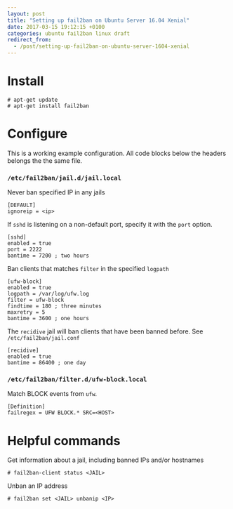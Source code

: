 ```yaml
---
layout: post
title: "Setting up fail2ban on Ubuntu Server 16.04 Xenial"
date: 2017-03-15 19:12:15 +0100
categories: ubuntu fail2ban linux draft
redirect_from:
  - /post/setting-up-fail2ban-on-ubuntu-server-1604-xenial
---
```


# Install

    # apt-get update
    # apt-get install fail2ban

# Configure

This is a working example configuration. All code blocks below the headers belongs the the same file.

### `/etc/fail2ban/jail.d/jail.local`

Never ban specified IP in any jails

    [DEFAULT]
    ignoreip = <ip>

If `sshd` is listening on a non-default port, specify it with the `port` option.

    [sshd]
    enabled = true
    port = 2222
    bantime = 7200 ; two hours

Ban clients that matches `filter` in the specified `logpath`

    [ufw-block]
    enabled = true
    logpath = /var/log/ufw.log
    filter = ufw-block
    findtime = 180 ; three minutes
    maxretry = 5
    bantime = 3600 ; one hours

The `recidive` jail will ban clients that have been banned before. See `/etc/fail2ban/jail.conf`

    [recidive]
    enabled = true
    bantime = 86400 ; one day


### `/etc/fail2ban/filter.d/ufw-block.local`

Match BLOCK events from `ufw`.

    [Definition]
    failregex = UFW BLOCK.* SRC=<HOST>

# Helpful commands

Get information about a jail, including banned IPs and/or hostnames

    # fail2ban-client status <JAIL>

Unban an IP address

    # fail2ban set <JAIL> unbanip <IP>